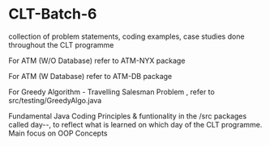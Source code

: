 # CLT-Batch-6

collection of problem statements, coding examples, case studies done throughout the CLT programme


For ATM (W/O Database) refer to ATM-NYX package

For ATM (W Database) refer to ATM-DB package

For Greedy Algorithm - Travelling Salesman Problem , refer to src/testing/GreedyAlgo.java

Fundamental Java Coding Principles & funtionality in the /src packages called day--, to reflect what is learned on which day of the CLT programme. Main focus on OOP Concepts
